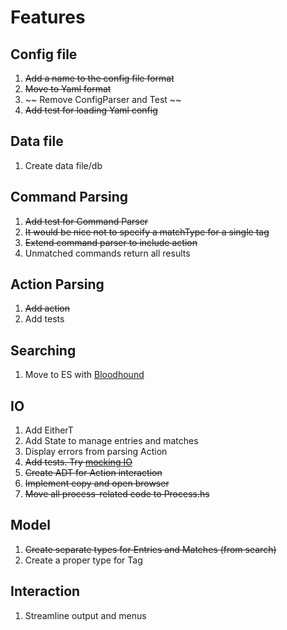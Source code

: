 # Features

## Config file
1. ~~Add a name to the config file format~~
1. ~~Move to Yaml format~~
1. ~~ Remove ConfigParser and Test ~~
1. ~~Add test for loading Yaml config~~

## Data file
1. Create data file/db

## Command Parsing
1. ~~Add test for Command Parser~~
1. ~~It would be nice not to specify a matchType for a single tag~~
1. ~~Extend command parser to include action~~
1. Unmatched commands return all results

## Action Parsing
1. ~~Add action~~
1. Add tests

## Searching
1. Move to ES with [Bloodhound](https://github.com/bitemyapp/bloodhound)

## IO
1. Add EitherT
1. Add State to manage entries and matches
1. Display errors from parsing Action
1. ~~Add tests. Try [mocking IO](https://making.pusher.com/unit-testing-io-in-haskell/)~~
1. ~~Create ADT for Action interaction~~
1. ~~Implement copy and open browser~~
1. ~~Move all process-related code to Process.hs~~

## Model
1. ~~Create separate types for Entries and Matches (from search)~~
1. Create a proper type for Tag

## Interaction
1. Streamline output and menus
